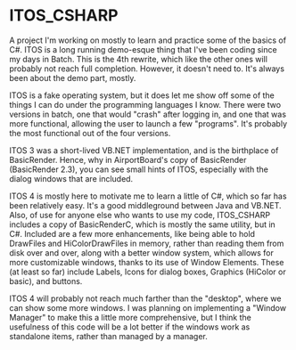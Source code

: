 # ITOS_CSHARP
A project I'm working on mostly to learn and practice some of the basics of C#. ITOS is a long running demo-esque thing that I've been coding since my days in Batch. This is the 4th rewrite, which like the other ones will probably not reach full completion. However, it doesn't need to. It's always been about the demo part, mostly.

ITOS is a fake operating system, but it does let me show off some of the things I can do under the programming languages I know. There were two versions in batch, one that would "crash" after logging in, and one that was more functional, allowing the user to launch a few "programs". It's probably the most functional out of the four versions.

ITOS 3 was a short-lived VB.NET implementation, and is the birthplace of BasicRender. Hence, why in AirportBoard's copy of BasicRender (BasicRender 2.3), you can see small hints of ITOS, especially with the dialog windows that are included.

ITOS 4 is mostly here to motivate me to learn a little of C#, which so far has been relatively easy. It's a good middleground between Java and VB.NET. Also, of use for anyone else who wants to use my code, ITOS_CSHARP includes a copy of BasicRenderC, which is mostly the same utility, but in C#. Included are a few more enhancements, like being able to hold DrawFiles and HiColorDrawFiles in memory, rather than reading them from disk over and over, along with a better window system, which allows for more customizable windows, thanks to its use of Window Elements. These (at least so far) include Labels, Icons for dialog boxes, Graphics (HiColor or basic), and buttons.

ITOS 4 will probably not reach much farther than the "desktop", where we can show some more windows. I was planning on implementing a "Window Manager" to make this a little more comprehensive, but I think the usefulness of this code will be a lot  better if the windows work as standalone items, rather than managed by a manager.
